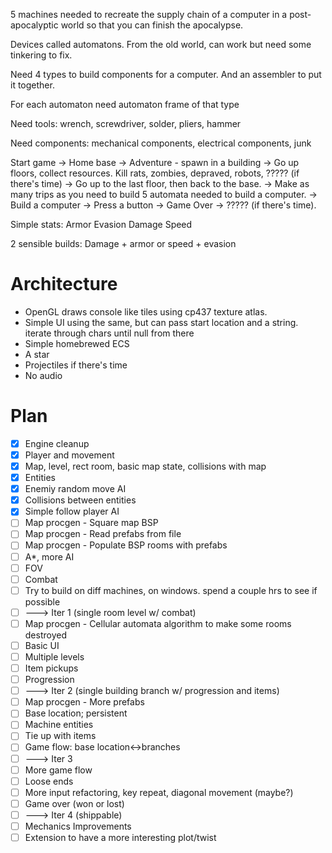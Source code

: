 5 machines needed to recreate the supply chain of a computer in a
post-apocalyptic world so that you can finish the apocalypse.

Devices called automatons. From the old world, can work but need some tinkering
to fix.

Need 4 types to build components for a computer. And an assembler to put it
together.

For each automaton need automaton frame of that type

Need tools: wrench, screwdriver, solder, pliers, hammer

Need components: mechanical components, electrical components, junk

Start game -> Home base -> Adventure - spawn in a building -> Go up floors,
collect resources. Kill rats, zombies, depraved, robots, ????? (if there's time)
-> Go up to the last floor, then back to the base. -> Make as many trips as you
need to build 5 automata needed to build a computer. -> Build a computer ->
Press a button -> Game Over -> ????? (if there's time).

Simple stats:
Armor
Evasion
Damage
Speed

2 sensible builds: Damage + armor or speed + evasion

# Architecture

* OpenGL draws console like tiles using cp437 texture atlas.
* Simple UI using the same, but can pass start location and a string. iterate
    through chars until null from there
* Simple homebrewed ECS
* A star
* Projectiles if there's time
* No audio

# Plan

* [x] Engine cleanup
* [x] Player and movement
* [x] Map, level, rect room, basic map state, collisions with map
* [x] Entities
* [x] Enemiy random move AI
* [x] Collisions between entities
* [x] Simple follow player AI
* [ ] Map procgen - Square map BSP
* [ ] Map procgen - Read prefabs from file
* [ ] Map procgen - Populate BSP rooms with prefabs
* [ ] A*, more AI
* [ ] FOV
* [ ] Combat
* [ ] Try to build on diff machines, on windows. spend a couple hrs to see if possible
* [ ] ---> Iter 1 (single room level w/ combat)
* [ ] Map procgen - Cellular automata algorithm to make some rooms destroyed
* [ ] Basic UI
* [ ] Multiple levels
* [ ] Item pickups
* [ ] Progression
* [ ] ---> Iter 2 (single building branch w/ progression and items)
* [ ] Map procgen - More prefabs
* [ ] Base location; persistent
* [ ] Machine entities
* [ ] Tie up with items
* [ ] Game flow: base location<->branches
* [ ] ---> Iter 3
* [ ] More game flow
* [ ] Loose ends
* [ ] More input refactoring, key repeat, diagonal movement (maybe?)
* [ ] Game over (won or lost)
* [ ] ---> Iter 4 (shippable)
* [ ] Mechanics Improvements
* [ ] Extension to have a more interesting plot/twist
